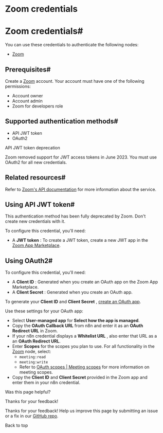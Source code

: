 # Zoom credentials

[ ](https://github.com/n8n-io/n8n-docs/edit/main/docs/integrations/builtin/credentials/zoom.md "Edit this page")

# Zoom credentials#

You can use these credentials to authenticate the following nodes:

  * [Zoom](../../app-nodes/n8n-nodes-base.zoom/)



## Prerequisites#

Create a [Zoom](https://zoom.us/) account. Your account must have one of the following permissions:

  * Account owner
  * Account admin
  * Zoom for developers role



## Supported authentication methods#

  * API JWT token
  * OAuth2



API JWT token deprecation

Zoom removed support for JWT access tokens in June 2023. You must use OAuth2 for all new credentials.

## Related resources#

Refer to [Zoom's API documentation](https://developers.zoom.us/docs/api/) for more information about the service.

## Using API JWT token#

This authentication method has been fully deprecated by Zoom. Don't create new credentials with it.

To configure this credential, you'll need:

  * A **JWT token** : To create a JWT token, create a new JWT app in the [Zoom App Marketplace](https://marketplace.zoom.us/).



## Using OAuth2#

To configure this credential, you'll need:

  * A **Client ID** : Generated when you create an OAuth app on the Zoom App Marketplace.
  * A **Client Secret** : Generated when you create an OAuth app.



To generate your **Client ID** and **Client Secret** , [create an OAuth app](https://developers.zoom.us/docs/integrations/create/).

Use these settings for your OAuth app:

  * Select **User-managed app** for **Select how the app is managed**.
  * Copy the **OAuth Callback URL** from n8n and enter it as an **OAuth Redirect URL** in Zoom.
  * If your n8n credential displays a **Whitelist URL** , also enter that URL as a an **OAuth Redirect URL**.
  * Enter **Scopes** for the scopes you plan to use. For all functionality in the [Zoom](../../app-nodes/n8n-nodes-base.zoom/) node, select:
    * `meeting:read`
    * `meeting:write`
    * Refer to [OAuth scopes | Meeting scopes](https://developers.zoom.us/docs/integrations/oauth-scopes/#meeting-scopes) for more information on meeting scopes.
  * Copy the **Client ID** and **Client Secret** provided in the Zoom app and enter them in your n8n credential.

Was this page helpful? 

Thanks for your feedback! 

Thanks for your feedback! Help us improve this page by submitting an issue or a fix in our [GitHub repo](https://github.com/n8n-io/n8n-docs). 

Back to top 
